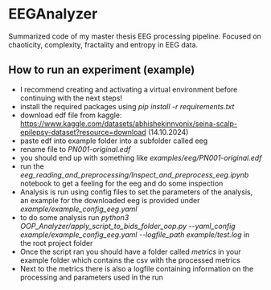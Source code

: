 # EEGAnalyzer
Summarized code of my master thesis EEG processing pipeline. Focused on chaoticity, complexity, fractality and entropy in EEG data.


## How to run an experiment (example)
- I recommend creating and activating a virtual environment before continuing with the next steps!
- install the required packages using *pip install -r requirements.txt*
- download edf file from kaggle: https://www.kaggle.com/datasets/abhishekinnvonix/seina-scalp-epilepsy-dataset?resource=download (14.10.2024)
- paste edf into example folder into a subfolder called eeg
- rename file to *PN001-original.edf*
- you should end up with something like *examples/eeg/PN001-original.edf*
- run the *eeg_reading_and_preprocessing/Inspect_and_preprocess_eeg.ipynb* notebook to get a feeling for the eeg and do some inspection
- Analysis is run using config files to set the parameters of the analysis, an example for the downloaded eeg is provided under *example/example_config_eeg.yaml*
- to do some analysis run *python3 OOP_Analyzer/apply_script_to_bids_folder_oop.py --yaml_config example/example_config_eeg.yaml --logfile_path example/test.log* in the root project folder
- Once the script ran you should have a folder called *metrics* in your example folder which contains the csv with the processed metrics
- Next to the metrics there is also a logfile containing information on the processing and parameters used in the run